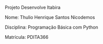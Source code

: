 Projeto Desenvolve Itabira

Nome: Thulio Henrique Santos Nicodemos

Disciplina: Programação Básica com Python

Matrícula: PDITA366
